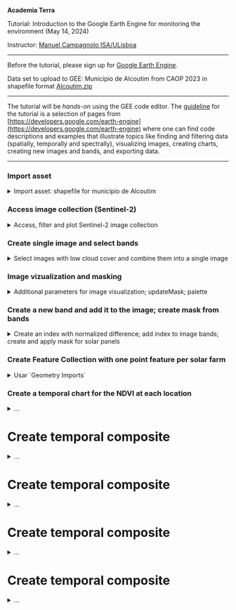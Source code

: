 **Academia Terra**

Tutorial: Introduction to the Google Earth Engine for monitoring the environment (May 14, 2024)

Instructor: [Manuel Campagnolo ISA/ULisboa](https://www.cienciavitae.pt//en/7F18-3B3C-06BB)

---

Before the tutorial, please sign up for [Google Earth Engine](https://code.earthengine.google.com/).

Data set to upload to GEE: Município de Alcoutim from CAOP 2023 in shapefile format [Alcoutim.zip](alcoutim.zip)

---

The tutorial will be *hands-on* using the GEE code editor. The [guideline](tutorial.pdf) for the tutorial is a selection of pages from [https://developers.google.com/earth-engine](https://developers.google.com/earth-engine) where one can find code descriptions and examples that illustrate topics like finding and filtering data (spatially, temporally and spectrally), visualizing images, creating charts, creating new images and bands, and exporting data.


---

### Import asset
<details>
  <summary>Import asset: shapefile for município de Alcoutim</summary>

1. Go to assets on the GEE code editor;
2. Click `New` and choose `Shape files`;
3. Select the files for the shapefile (at least `.dbf`, `.prj`, `.shp` and `.shx`)
4. Click `Upload`
5. Go to `Tasks` and confirm that the table is *ingested*.

The asset should then be available in  `LEGACY ASSETS`. It can be imported to the script with `Import`. You can change the *table* name, to define your own variable of type `FeatureCollection`. The line of code that will be something like
```
var alcoutim = ee.FeatureCollection("users/mlc-edu-ulisboa-pt/alcoutim")
```
  
</details>

### Access image collection (Sentinel-2)
<details>
  <summary>Access, filter and plot Sentinel-2 image collection</summary>

The following script uses the `alcoutim` variable, so that needs to be defined first. 

Then it accesses Sentinel-2, level 2A images and it folters by dates and by bounds. Alll Sentinel-2 tiles that *intersect* the region are selected. `CLOUDY_PIXEL_PERCENTAGE` is an `Image` property and can be used to sort or filter the `ImageCollection` (this operation should come at the end).

```
// access image collection, filter for location and range of dates
// sort by percentage of clouds (most cloudier first)
var S2 = ee.ImageCollection('COPERNICUS/S2_SR_HARMONIZED')
                .filterBounds(alcoutim)
                .filterDate('2023-06-01', '2023-08-31')
                .sort('CLOUDY_PIXEL_PERCENTAGE',false);

// center map; 11 is the zoom level; 12 would zoom in further
Map.centerObject(S2, 11);

// add layers
Map.addLayer(S2, {bands: ['B4', 'B3', 'B2'], min: 0, max: 2500}, 'Sentinel-2 level 2A RGB=432');

// print to console
print(S2);

// Add Alcotim to the map
Map.addLayer(alcoutim, {color: 'gray'}, 'Alcoutim');
```

If you want to plot a false color composite, you can use instead
```
Map.addLayer(S2, {bands: ['B8', 'B4', 'B3'], min: 0, max: 3000}, 'Sentinel-2 level 2A RGB=843');
```

</details>


### Create single image and select bands
<details>
  <summary> Select images with low cloud cover and combine them into a single image </summary>

The idea is to filter the Sentinel-2 image collection using the property `CLOUDY_PIXEL_PERCENTAGE`. Only images with less than 1% cloud cover are selected. Then selected images are combined with a *temporal reducer* which can be for instance the `mean` or the `median`.

```
// First, import 'alcoutim'

// access image collection, select 10 m bands, filter for location and range of dates
var S2 = ee.ImageCollection('COPERNICUS/S2_SR_HARMONIZED')
                .select(['B2','B3','B4','B8'])
                .filterBounds(alcoutim)
                .filterDate('2023-06-01', '2023-08-31')

// filter using property
var filtered = S2.filter(ee.Filter.lt('CLOUDY_PIXEL_PERCENTAGE', 1));

// reduce image collection to image
var S2clear=filtered.median()

// clip image using feature collection, just for visualization
var S2alcoutim=S2clear.clip(alcoutim)

// center map
Map.centerObject(S2, 11);

// simple set of parameters for visualization
var vizParams={bands: ['B8', 'B4', 'B3'], min: 0, max: 3000}

// add layer
Map.addLayer(S2alcoutim, vizParams, 'Sentinel-2 level 2A');

```

![Alt text](https://developers.google.com/static/earth-engine/images/Reduce_ImageCollection.png "Image collection reduction")


Suggestions: 
1. Try using other properties for filtering;
2. Use the  `Inspector` tool to check the pixel values inside and outside the clipped image.

</details>

### Image vizualization and masking
<details>
  <summary> Additional parameters for image visualization; updateMask; palette </summary>

As described in  [https://developers.google.com/earth-engine/guides/image_visualization](https://developers.google.com/earth-engine/guides/image_visualization) there are many parameters for visualizaton. Some of them accept a single value to be applied to all bands, or a list of three values to be applied to the RGB bands. Typically, one creates a *dictionary* of parameters and then used it with `Map.addLayer()` or with `image.visualize()`.

```
// Define the visualization parameters.
var vizParams = {
  bands: ['B8', 'B4', 'B3'],
  min: 0,
  max: [5000,4000,4000],
  opacity: 0.7
};

// add layer
Map.addLayer(S2alcoutim, vizParams, 'S2 Alcoutim');
```

If one wants to **visualize only the pixels that satisfy some particular condition**, one can use method `updateMask` as in the following example, where we look at pixels that have a very low reflectance in the near infrared (nir) which corresponds to band 8 in Sentinel-2. The idea is to create a new image `nir` with only that band using method `select('B8')` and then visualize only pixels in `nir` that satisfy the condition ${\rm nir} < 800$, i.e. reflectance below 8%.

```
// Extra lines of script to create a map of low NIR values (water bodies)
// create new image with just one band
var nir = S2alcoutim.select('B8');

// Update mask so only pixels with value below 800 are not masked
var nirLow = nir.updateMask(nir.lt(800));

// This palette indicates the colors associated to the minimum and maximum values
var vizNir={min:0, max: 800, palette: ['00FFFF', '0000FF']}; // cyan to blue

// Visualize nirMasked so pixels with NIR close to zero are shown in cyan and pixels with NIR close to 8% are showed in blue
Map.addLayer(nirLow, vizNir, 'NIR below 8% (water bodies)');
```
</details>

### Create a new band and add it to the image; create mask from bands
<details>
  <summary> Create an index with normalized difference; add index to image bands; create and apply mask for solar panels</summary>

In remote sensing, it is very common to use an operation called *normalized difference* between two bands to compute an index. The most well-known index is the NDVI which measures the *greenness* of the land cover. Here, we also create an index that will help discriminate solar panels from other land cover types. Towards that end, we consider bands `B2` and `B3` from which we compute the new band `ndgb`. 

We could created those indices with an expression or we can simply use the *normalized difference* operation available in GEE (see [https://developers.google.com/earth-engine/apidocs/ee-image-normalizeddifference](https://developers.google.com/earth-engine/apidocs/ee-image-normalizeddifference)).

```
// create new images for NDGB and NDVI: notice that values are between -1 and 1.
var ndgb = S2alcoutim.normalizedDifference(['B3', 'B2']).rename('NDGB');
var ndvi = S2alcoutim.normalizedDifference(['B8', 'B4']).rename('NDVI');

// add band to image
S2alcoutim = S2alcoutim.addBands([ndgb,ndvi])

// create mask from bands
var maskSP=S2alcoutim.select('B8').gt(1000)
          .and(S2alcoutim.select('B3').lt(1250))
          .and(S2alcoutim.select('B8').lt(1800))
          .and(S2alcoutim.select('NDGB').lt(0.13))
          .and(S2alcoutim.select('NDVI').lt(0.15))

// define visualization parameters so the color depends on the value of B3, ranging from red (B3=0) to brown (B3=1250)
var vizParams={bands: ['B3'], min:500, max: 1250, palette: ['FF0000', '964B00']} // red and brown
// Instead of adding the whole S2alcoutim image, this masks the pixels in maskSP first
Map.addLayer(S2alcoutim.updateMask(maskSP), vizParams , 'Solar Panels');

```

</details>

### Create Feature Collection with one point feature per solar farm
<details>
  <summary> Usar `Geometry Imports` </summary>

```
var solar_farms = ee.FeatureCollection([
        ee.Feature(ee.Geometry.Point([-7.581315725226887, 37.44977560189899]),{name: 'vicentes', color: 'blue'}),
        ee.Feature(ee.Geometry.Point([-7.613073079963215, 37.449980021136575]),{name: 'pereiro', color: 'yellow'}),
        ee.Feature(ee.Geometry.Point([-7.693075049521815, 37.383792590263845]),{name: 'zambujal', color: 'green'}),
        ee.Feature(ee.Geometry.Point([-7.673361113945973, 37.45563071528393]),{name: 'viçoso', color: 'red'}),
        ee.Feature(ee.Geometry.Point([-7.715182889197569, 37.41416981246133]),{name: 'santa_justa', color: 'brown'}),
        ee.Feature(ee.Geometry.Point([-7.537620761881514, 37.45729422065703]),{name: 'corte', color: 'purple'}),
        ]);
```

**Advanced**: let's create a layer per location, and use the properties `name` and `color` for each layer. 

```
// Map over the feature collection to extract geometry, name and color properties
var featureList = solar_farms.toList(solar_farms.size());
var geometries = featureList.map(function(feature) {
  return ee.Feature(feature).geometry();
});
var names = featureList.map(function(feature) {
  return ee.Feature(feature).get('name');
});
var colors = featureList.map(function(feature) {
  return ee.Feature(feature).get('color');
});
// Iterate over geometries and names
for (var i = 0; i < geometries.length().getInfo(); i++) {
  // Get the geometry and name for the current iteration
  var geometry = ee.Geometry(geometries.get(i));
  var nome = names.get(i).getInfo();
  var color = colors.get(i).getInfo();
  // Create a point feature using the geometry
  var point = ee.Feature(geometry, {'name' : nome});
  // Add the point layer to the map with the name as the layer label
  Map.addLayer(point, {color: color}, nome);
}
```
</details>

### Create a temporal chart for the NDVI at each location
<details>
  <summary> ... </summary>

</details>

# Create temporal composite
<details>
  <summary> ... </summary>

</details>

# Create temporal composite
<details>
  <summary> ... </summary>

</details>

# Create temporal composite
<details>
  <summary> ... </summary>

</details>

# Create temporal composite
<details>
  <summary> ... </summary>

</details>


